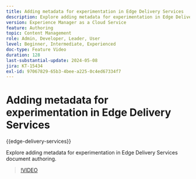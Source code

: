 ```yaml
---
title: Adding metadata for experimentation in Edge Delivery Services
description: Explore adding metadata for experimentation in Edge Delivery Services document authoring.
version: Experience Manager as a Cloud Service
feature: Authoring
topic: Content Management
role: Admin, Developer, Leader, User
level: Beginner, Intermediate, Experienced
doc-type: Feature Video
duration: 128
last-substantial-update: 2024-05-08
jira: KT-15434
exl-id: 97067829-65b3-4bee-a225-0c4ed67334f7
---
```

# Adding metadata for experimentation in Edge Delivery Services

{{edge-delivery-services}}

Explore adding metadata for experimentation in Edge Delivery Services document authoring.

>[!VIDEO](https://video.tv.adobe.com/v/3428796/?learn=on)
